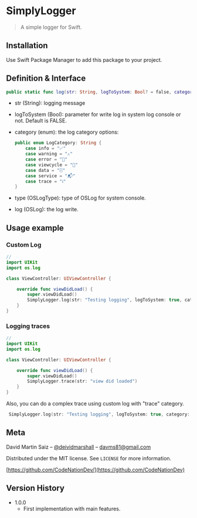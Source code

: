 # SimplyLogger
> A simple logger for Swift.

## Installation
Use Swift Package Manager to add this package to your project.

## Definition & Interface
```swift
public static func log(str: String, logToSystem: Bool? = false, category: LogCategory, type: OSLogType? = .debug, log: OSLog? = .default)
```
- str (String): logging message
- logToSystem (Bool): parameter for write log in system log console or not. Default is FALSE.
- category (enum): the log category options:
    ```swift 
    public enum LogCategory: String {
        case info = "✅"
        case warning = "⚠️"
        case error = "🧨"
        case viewcycle = "📱"
        case data = "🗄"
        case service = "📬"
        case trace = "ℹ️"
    }
    ```

- type (OSLogType): type of OSLog for system console.
- log (OSLog): the log write.

## Usage example
### Custom Log
```swift
//
import UIKit
import os.log

class ViewController: UIViewController {

    override func viewDidLoad() {
        super.viewDidLoad()
        SimplyLogger.log(str: "Testing logging", logToSystem: true, category: .error, type: .error)
    }
}
```
### Logging traces
```swift
//
import UIKit
import os.log

class ViewController: UIViewController {

    override func viewDidLoad() {
        super.viewDidLoad()
        SimplyLogger.trace(str: "view did loaded")
    }
}
```
Also, you can do a complex trace using custom log with "trace" category.
```swift 
 SimplyLogger.log(str: "Testing logging", logToSystem: true, category: .trace, type: .debug)
```

## Meta

David Martin Saiz – [@deividmarshall](https://twitter.com/deividmarshall) – davms81@gmail.com

Distributed under the MIT license. See ``LICENSE`` for more information.

[https://github.com/CodeNationDev/](https://github.com/CodeNationDev)

## Version History
* 1.0.0
    * First implementation with main features.
